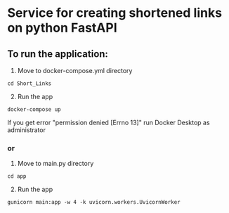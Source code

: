 # Service for creating shortened links on python FastAPI

## To run the application:
1. Move to docker-compose.yml directory
``` shell
cd Short_Links
```
2. Run the app
``` shell
docker-compose up
```
If you get error "permission denied [Errno 13]" run Docker Desktop as administrator

### or
1. Move to main.py directory
``` shell
cd app
```
2. Run the app
``` shell
gunicorn main:app -w 4 -k uvicorn.workers.UvicornWorker
```
